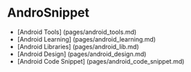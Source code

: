# AndroSnippet

* [Android Tools] (pages/android_tools.md)
* [Android Learning] (pages/android_learning.md)
* [Android Libraries] (pages/android_lib.md)
* [Android Design] (pages/android_design.md)
* [Android Code Snippet] (pages/android_code_snippet.md)
